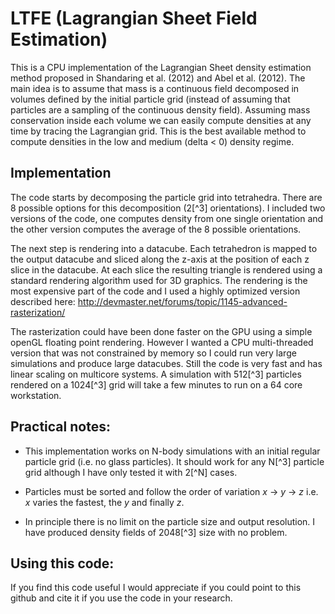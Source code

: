 # LTFE (Lagrangian Sheet Field Estimation)

This is a CPU implementation of the Lagrangian Sheet density estimation method proposed in Shandaring et al. (2012) and Abel et al. (2012). The main idea is to assume that mass is a continuous field decomposed in volumes defined by the initial particle grid (instead of assuming that particles are a sampling of the continuous density field). Assuming mass conservation inside each volume we can easily compute densities at any time by tracing the Lagrangian grid. This is the best available method to compute densities in the low and medium (delta < 0) density regime.

## Implementation

The code starts by decomposing the particle grid into tetrahedra. There are 8 possible options for this decomposition (2[^3] orientations). I included two versions of the code, one computes density from one single orientation and the other version computes the average of the 8 possible orientations.

The next step is rendering into a datacube. Each tetrahedron is mapped to the output datacube and sliced along the z-axis at the position of each z slice in the datacube. At each slice the resulting triangle is rendered using a standard rendering algorithm used for 3D graphics. The rendering is the most expensive part of the code and I used a highly optimized version described here: http://devmaster.net/forums/topic/1145-advanced-rasterization/

The rasterization could have been done faster on the GPU using a simple openGL floating point rendering. However I wanted a CPU multi-threaded version that was not constrained by memory so I could run very large simulations and produce large datacubes. Still the code is very fast and has linear scaling on multicore systems. A simulation with 512[^3] particles rendered on a 1024[^3] grid will take a few minutes to run on a 64 core workstation.

## Practical notes:

* This implementation works on N-body simulations with an initial regular particle grid (i.e. no glass particles). It should work for any N[^3] particle grid although I have only tested it with 2[^N] cases. 

* Particles must be sorted and follow the order of variation _x_ -> _y_ -> _z_ i.e. _x_ varies the fastest, the _y_ and finally _z_.

* In principle there is no limit on the particle size and output resolution. I have produced density fields of 2048[^3] size with no problem.

## Using this code:

If you find this code useful I would appreciate if you could point to this github and cite it if you use the code in your research.
